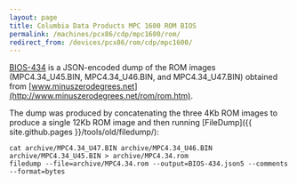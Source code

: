 ```yaml
---
layout: page
title: Columbia Data Products MPC 1600 ROM BIOS
permalink: /machines/pcx86/cdp/mpc1600/rom/
redirect_from: /devices/pcx86/rom/cdp/mpc1600/
---
```


[BIOS-434](BIOS-434.json5) is a JSON-encoded dump of the ROM images (MPC4.34_U45.BIN, MPC4.34_U46.BIN, and
MPC4.34_U47.BIN) obtained from [www.minuszerodegrees.net](http://www.minuszerodegrees.net/rom/rom.htm).  

The dump was produced by concatenating the three 4Kb ROM images to produce a single 12Kb ROM image and then running
[FileDump]({{ site.github.pages }}/tools/old/filedump/):

	cat archive/MPC4.34_U47.BIN archive/MPC4.34_U46.BIN archive/MPC4.34_U45.BIN > archive/MPC4.34.rom
	filedump --file=archive/MPC4.34.rom --output=BIOS-434.json5 --comments --format=bytes
